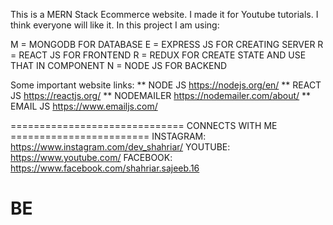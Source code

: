 This is a MERN Stack Ecommerce website. I made it for Youtube tutorials. I think everyone will like it.
In this project I am using:

M = MONGODB FOR DATABASE
E = EXPRESS JS FOR CREATING SERVER 
R = REACT JS FOR FRONTEND
R = REDUX FOR CREATE STATE AND USE THAT IN COMPONENT
N = NODE JS FOR BACKEND

Some important website links:
** NODE JS
https://nodejs.org/en/
** REACT JS
https://reactjs.org/
** NODEMAILER
https://nodemailer.com/about/
** EMAIL JS
https://www.emailjs.com/

============================== CONNECTS WITH ME ========================
INSTAGRAM: https://www.instagram.com/dev_shahriar/
YOUTUBE: https://www.youtube.com/
FACEBOOK: https://www.facebook.com/shahriar.sajeeb.16


# BE

